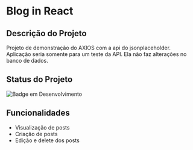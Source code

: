 # Blog in React

## Descrição do Projeto

Projeto de demonstração do AXIOS com a api do jsonplaceholder. 
Aplicação seria somente para um teste da API. Ela não faz alterações no banco de dados. 

## Status do Projeto

<!-- ![Badge em Desenvolvimento](https://img.shields.io/badge/Status-Em%20Desenvolvimento-yellow) -->
![Badge em Desenvolvimento](https://img.shields.io/badge/Status-Finalizado-green)

## Funcionalidades

- Visualização de posts
- Criação de posts
- Edição e delete dos posts
